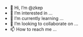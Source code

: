 - 👋 Hi, I’m @zkep
- 👀 I’m interested in ...
- 🌱 I’m currently learning ...
- 💞️ I’m looking to collaborate on ...
- 📫 How to reach me ...

<!---
zkep/zkep is a ✨ special ✨ repository because its `README.md` (this file) appears on your GitHub profile.
You can click the Preview link to take a look at your changes.
--->
